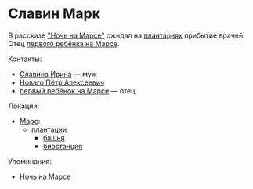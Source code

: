 Славин Марк
===========

В рассказе ["Ночь на Марсе"](../literature/noch_na_marse.md) ожидал на [плантациях](../places/mars_plantacii.md) прибытие врачей.
Отец [первого ребёнка на Марсе](rebenok.md).

Контакты:
- [Славина Ирина](slavina_irina.md) — муж
- [Новаго Пётр Алексеевич](novago_petr_alekseevich.md)
- [первый ребёнок на Марсе](rebenok.md) — отец

Локации:
- [Марс](../places/mars.md):
  - [плантации](../places/mars_plantacii.md)
    - [башня](../places/mars_plantacii_bashnya.md)
    - [биостанция](../places//mars_plantacii_biostantsiya.md)

Упоминания:
- [Ночь на Марсе](../literature/noch_na_marse.md)